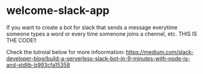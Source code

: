 # welcome-slack-app
If you want to create a bot for slack that sends a message everytime someone types a word or every time somenone joins a chennel, etc. THIS IS THE CODE!!

Check the tutroial below for more infoormation:
https://medium.com/slack-developer-blog/build-a-serverless-slack-bot-in-9-minutes-with-node-js-and-stdlib-b993cfa15358
